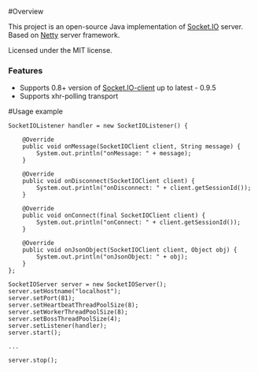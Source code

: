 #Overview

This project is an open-source Java implementation of [Socket.IO](http://repo1.maven.org/maven2/com/fasterxml/jackson/core/jackson-core/) server. Based on [Netty](http://netty.io/) server framework.

Licensed under the MIT license.

### Features

* Supports 0.8+ version of [Socket.IO-client](https://github.com/LearnBoost/socket.io-client) up to latest - 0.9.5
* Supports xhr-polling transport

#Usage example

	SocketIOListener handler = new SocketIOListener() {

		@Override
		public void onMessage(SocketIOClient client, String message) {
			System.out.println("onMessage: " + message);
		}
	
		@Override
		public void onDisconnect(SocketIOClient client) {
			System.out.println("onDisconnect: " + client.getSessionId());
		}
	
		@Override
		public void onConnect(final SocketIOClient client) {
			System.out.println("onConnect: " + client.getSessionId());
		}

		@Override
		public void onJsonObject(SocketIOClient client, Object obj) {
			System.out.println("onJsonObject: " + obj);
		}
	};

	SocketIOServer server = new SocketIOServer();
	server.setHostname("localhost");
	server.setPort(81);
	server.setHeartbeatThreadPoolSize(8);
	server.setWorkerThreadPoolSize(8);
	server.setBossThreadPoolSize(4);
	server.setListener(handler);
	server.start();

	...
	
	server.stop();